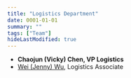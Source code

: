 ```yaml
---
title: "Logistics Department"
date: 0001-01-01
summary: ""
tags: ["Team"]
hideLastModified: true
---
```


- **Chaojun (Vicky) Chen, VP Logistics**
- [Wei (Jenny) Wu](https://linkedin.com/in/jenny-wu-1641b811b/), Logistics Associate
